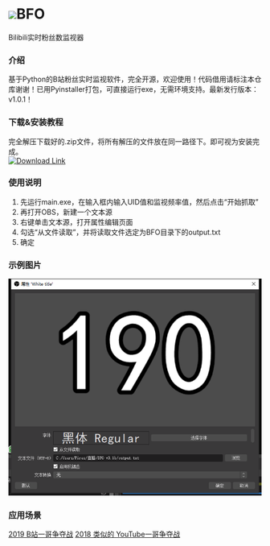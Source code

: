 # ![](BFO.ico)BFO
Bilibili实时粉丝数监视器

### 介绍
基于Python的B站粉丝实时监视软件，完全开源，欢迎使用！代码借用请标注本仓库谢谢！已用Pyinstaller打包，可直接运行exe，无需环境支持。最新发行版本：v1.0.1！

### 下载&安装教程
完全解压下载好的.zip文件，将所有解压的文件放在同一路径下。即可视为安装完成。  
[![Download Link](https://img.shields.io/badge/V1.0.1-点击下载-green)](https://github.com/FiresJoeng/BFO/releases/download/1.0.1/v1.0.1.zip)

### 使用说明

1. 先运行main.exe，在输入框内输入UID值和监视频率值，然后点击“开始抓取”
2. 再打开OBS，新建一个文本源
3. 右键单击文本源，打开属性编辑页面
4. 勾选“从文件读取”，并将读取文件选定为BFO目录下的output.txt
5. 确定

### 示例图片
![这是一张使用说明的示例图片](screenshots/example.png)

### 应用场景
[2019 B站一哥争夺战](https://www.bilibili.com/video/BV114411i7wS "敖犬战蕾蝗")
[2018 类似的 YouTube一哥争夺战](https://en.wikipedia.org/wiki/PewDiePie_vs_T-Series "PewDiePie与T-Series之争")
